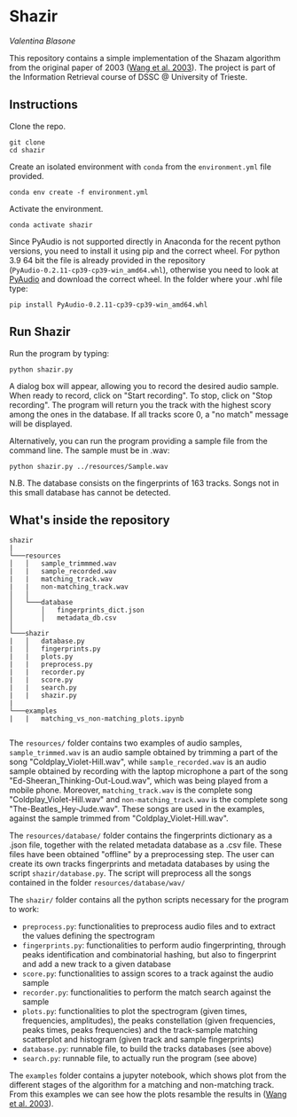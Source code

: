 Shazir
============
*Valentina Blasone*

This repository contains a simple implementation of the Shazam algorithm from the original paper of 2003 ([Wang et al. 2003](https://www.researchgate.net/publication/220723446_An_Industrial_Strength_Audio_Search_Algorithm)). The project is part of the Information Retrieval course of DSSC @ University of Trieste.

Instructions
------------

Clone the repo.

    git clone 
    cd shazir

Create an isolated environment with `conda` from the `environment.yml` file provided.

    conda env create -f environment.yml

Activate the environment.

    conda activate shazir

Since PyAudio is not supported directly in Anaconda for the recent python versions, you need to install it using pip and the correct wheel. For python 3.9 64 bit the file is already provided in the repository (`PyAudio‑0.2.11‑cp39‑cp39‑win_amd64.whl`), otherwise you need to look at [PyAudio](https://www.lfd.uci.edu/~gohlke/pythonlibs/#pyaudio) and download the correct wheel. In the folder where your .whl file type:

    pip install PyAudio‑0.2.11‑cp39‑cp39‑win_amd64.whl 
   

Run Shazir
--------------------

Run the program by typing:
    
    python shazir.py

A dialog box will appear, allowing you to record the desired audio sample. When ready to record, click on "Start recording". To stop, click on "Stop recording". The program will return you the track with the highest scory among the ones in the database. If all tracks score 0, a "no match" message will be displayed.

Alternatively, you can run the program providing a sample file from the command line. The sample must be in .wav:

    python shazir.py ../resources/Sample.wav

N.B. The database consists on the fingerprints of 163 tracks. Songs not in this small database has cannot be detected.


What's inside the repository
--------------------

```
shazir  
|
└───resources
│   │   sample_trimmmed.wav
|   |   sample_recorded.wav
|   |   matching_track.wav
|   |   non-matching_track.wav
│   │
│   └───database
│       │   fingerprints_dict.json
│       │   metadata_db.csv
│   
└───shazir
|   │   database.py
|   │   fingerprints.py
|   |   plots.py
|   |   preprocess.py
|   |   recorder.py
|   |   score.py
|   |   search.py
|   |   shazir.py
|
└───examples
|   |   matching_vs_non-matching_plots.ipynb
    
```

The `resources/` folder contains two examples of audio samples, `sample_trimmed.wav` is an audio sample obtained by trimming a part of the song "Coldplay_Violet-Hill.wav",
while `sample_recorded.wav` is an audio sample obtained by recording with the laptop microphone a part of the song "Ed-Sheeran_Thinking-Out-Loud.wav", which was being played  from a mobile phone. Moreover, `matching_track.wav` is the complete song "Coldplay_Violet-Hill.wav" and `non-matching_track.wav` is the complete song "The-Beatles_Hey-Jude.wav". These songs are used in the examples, against the sample trimmed from "Coldplay_Violet-Hill.wav".

The `resources/database/` folder contains the fingerprints dictionary as a .json file, together with the related metadata database as a .csv file. These files have been obtained "offline" by a preprocessing step. The user can create its own tracks fingerprints and metadata databases by using the script `shazir/database.py`. The script will preprocess all the songs contained in the folder `resources/database/wav/`

The `shazir/` folder contains all the python scripts necessary for the program to work:

- `preprocess.py`: functionalities to preprocess audio files and to extract the values defining the spectrogram 
- `fingerprints.py`: functionalities to perform audio fingerprinting, through peaks identification and combinatorial hashing, but also to fingerprint and add a new track to a given database
- `score.py`: functionalities to assign scores to a track against the audio sample
- `recorder.py`: functionalities to perform the match search against the sample
- `plots.py`: functionalities to plot the spectrogram (given times, frequencies, amplitudes), the peaks constellation (given frequencies, peaks times, peaks frequencies) and the track-sample matching scatterplot and histogram (given track and sample fingerprints)
- `database.py`: runnable file, to build the tracks databases (see above)
- `search.py`: runnable file, to actually run the program (see above)

The `examples` folder contains a jupyter notebook, which shows plot from the different stages of the algorithm for a matching and non-matching track. From this examples we can see how the plots resamble the results in ([Wang et al. 2003](https://www.researchgate.net/publication/220723446_An_Industrial_Strength_Audio_Search_Algorithm)).

